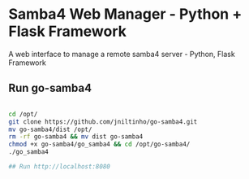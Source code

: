 # Samba4 Web Manager - Python + Flask Framework
A web interface to manage a remote samba4 server - Python, Flask Framework


## Run go-samba4

```bash

cd /opt/
git clone https://github.com/jniltinho/go-samba4.git
mv go-samba4/dist /opt/
rm -rf go-samba4 && mv dist go-samba4
chmod +x go-samba4/go_samba4 && cd /opt/go-samba4/
./go_samba4

## Run http://localhost:8080

```
